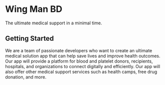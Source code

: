 # Wing Man BD

The ultimate medical support in a minimal time.

## Getting Started

We are a team of passionate developers who want to create an ultimate medical solution app that can help save lives and improve health outcomes. Our app will provide a platform for blood and platelet donors, recipients, hospitals, and organizations to connect digitally and efficiently. Our app will also offer other medical support services such as health camps, free drug donation, and more.
